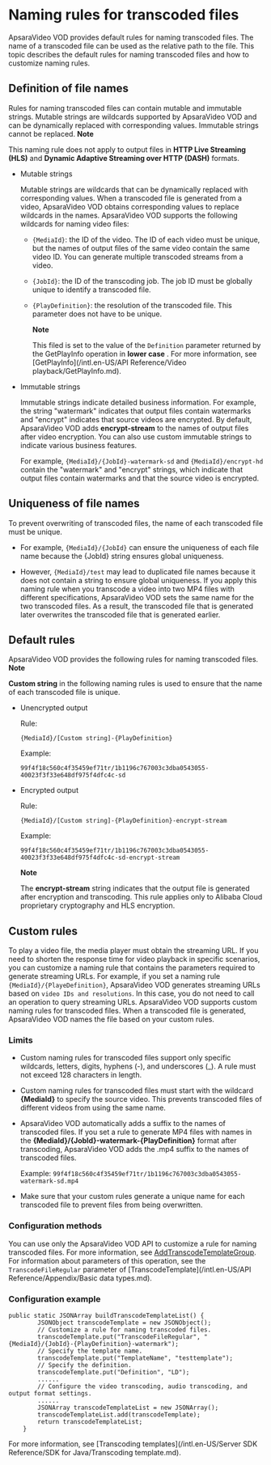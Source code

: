 Naming rules for transcoded files 
======================================================

ApsaraVideo VOD provides default rules for naming transcoded files. The name of a transcoded file can be used as the relative path to the file. This topic describes the default rules for naming transcoded files and how to customize naming rules.

Definition of file names 
---------------------------------------------

Rules for naming transcoded files can contain mutable and immutable strings. Mutable strings are wildcards supported by ApsaraVideo VOD and can be dynamically replaced with corresponding values. Immutable strings cannot be replaced.
**Note**

This naming rule does not apply to output files in **HTTP Live Streaming (HLS)** and **Dynamic Adaptive Streaming over HTTP (DASH)** formats.

* Mutable strings

  Mutable strings are wildcards that can be dynamically replaced with corresponding values. When a transcoded file is generated from a video, ApsaraVideo VOD obtains corresponding values to replace wildcards in the names. ApsaraVideo VOD supports the following wildcards for naming video files:
  * `{MediaId}`: the ID of the video. The ID of each video must be unique, but the names of output files of the same video contain the same video ID. You can generate multiple transcoded streams from a video.

    
  
  * `{JobId}`: the ID of the transcoding job. The job ID must be globally unique to identify a transcoded file.

    
  
  * `{PlayDefinition}`: the resolution of the transcoded file. This parameter does not have to be unique.

    **Note**

    This filed is set to the value of the `Definition` parameter returned by the GetPlayInfo operation in **lower case** . For more information, see [GetPlayInfo](/intl.en-US/API Reference/Video playback/GetPlayInfo.md).
    
  

  




<!-- -->

* Immutable strings

  Immutable strings indicate detailed business information. For example, the string "watermark" indicates that output files contain watermarks and "encrypt" indicates that source videos are encrypted. By default, ApsaraVideo VOD adds **encrypt-stream** to the names of output files after video encryption. You can also use custom immutable strings to indicate various business features.

  For example, `{MediaId}/{JobId}-watermark-sd` and `{MediaId}/encrypt-hd` contain the "watermark" and "encrypt" strings, which indicate that output files contain watermarks and that the source video is encrypted.
  




Uniqueness of file names 
---------------------------------------------

To prevent overwriting of transcoded files, the name of each transcoded file must be unique.

* For example, `{MediaId}/{JobId}` can ensure the uniqueness of each file name because the {JobId} string ensures global uniqueness.

  

* However, `{MediaId}/test` may lead to duplicated file names because it does not contain a string to ensure global uniqueness. If you apply this naming rule when you transcode a video into two MP4 files with different specifications, ApsaraVideo VOD sets the same name for the two transcoded files. As a result, the transcoded file that is generated later overwrites the transcoded file that is generated earlier.

  




Default rules 
----------------------------------

ApsaraVideo VOD provides the following rules for naming transcoded files.
**Note**

**Custom string** in the following naming rules is used to ensure that the name of each transcoded file is unique.

* Unencrypted output

  Rule:

      {MediaId}/[Custom string]-{PlayDefinition}

  

  Example:

      99f4f18c560c4f35459ef71tr/1b1196c767003c3dba0543055-40023f3f33e648df975f4dfc4c-sd

  




* Encrypted output

  Rule:

      {MediaId}/[Custom string]-{PlayDefinition}-encrypt-stream

  

  Example:

      99f4f18c560c4f35459ef71tr/1b1196c767003c3dba0543055-40023f3f33e648df975f4dfc4c-sd-encrypt-stream

  
  **Note**

  The **encrypt-stream** string indicates that the output file is generated after encryption and transcoding. This rule applies only to Alibaba Cloud proprietary cryptography and HLS encryption.
  




Custom rules 
---------------------------------

To play a video file, the media player must obtain the streaming URL. If you need to shorten the response time for video playback in specific scenarios, you can customize a naming rule that contains the parameters required to generate streaming URLs. For example, if you set a naming rule `{MediaId}/{PlayeDefinition}`, ApsaraVideo VOD generates streaming URLs based on `video IDs and resolutions`. In this case, you do not need to call an operation to query streaming URLs. ApsaraVideo VOD supports custom naming rules for transcoded files. When a transcoded file is generated, ApsaraVideo VOD names the file based on your custom rules.

### **Limits** 

* Custom naming rules for transcoded files support only specific wildcards, letters, digits, hyphens (-), and underscores (_). A rule must not exceed 128 characters in length.

  

* Custom naming rules for transcoded files must start with the wildcard **{MediaId}** to specify the source video. This prevents transcoded files of different videos from using the same name.

  

* ApsaraVideo VOD automatically adds a suffix to the names of transcoded files. If you set a rule to generate MP4 files with names in the **{MediaId}/{JobId}-watermark-{PlayDefinition}** format after transcoding, ApsaraVideo VOD adds the .mp4 suffix to the names of transcoded files.

  Example: `99f4f18c560c4f35459ef71tr/1b1196c767003c3dba0543055-watermark-sd.mp4`
  

* Make sure that your custom rules generate a unique name for each transcoded file to prevent files from being overwritten.

  




### **Configuration methods** 

You can use only the ApsaraVideo VOD API to customize a rule for naming transcoded files. For more information, see [AddTranscodeTemplateGroup](). For information about parameters of this operation, see the `TranscodeFileRegular` parameter of [TranscodeTemplate](/intl.en-US/API Reference/Appendix/Basic data types.md).

### **Configuration example** 

    public static JSONArray buildTranscodeTemplateList() {
            JSONObject transcodeTemplate = new JSONObject();
            // Customize a rule for naming transcoded files.
            transcodeTemplate.put("TranscodeFileRegular", "{MediaId}/{JobId}-{PlayDefinition}-watermark");
            // Specify the template name.
            transcodeTemplate.put("TemplateName", "testtemplate");
            // Specify the definition.
            transcodeTemplate.put("Definition", "LD");
            ......
            // Configure the video transcoding, audio transcoding, and output format settings.
            ......
            JSONArray transcodeTemplateList = new JSONArray();
            transcodeTemplateList.add(transcodeTemplate);
            return transcodeTemplateList;
        }



For more information, see [Transcoding templates](/intl.en-US/Server SDK Reference/SDK for Java/Transcoding template.md).

